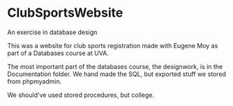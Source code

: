 ClubSportsWebsite
=================

An exercise in database design


This was a website for club sports registration made with Eugene Moy as part of a Databases course at UVA. 

The most important part of the databases course, the designwork, is in the Documentation folder. We hand made the 
SQL, but exported stuff we stored from phpmyadmin.

We should've used stored procedures, but college.
